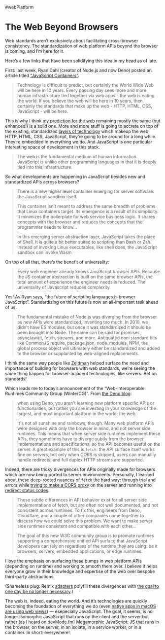 #webPlatform

# The Web Beyond Browsers

Web standards aren’t exclusively about facilitating cross-browser consistency. The standardization of web platform APIs beyond the browser is coming, and I’m here for it.

Here’s a few links that have been solidifying this idea in my head as of late.

First: last week, Ryan Dahl (creator of Node.js and now Deno) posted an article titled [“JavaScript Containers”](https://tinyclouds.org/javascript_containers).

> Technology is difficult to predict, but certainly the World Wide Web will be here in 10 years. Every passing day sees more and more human infrastructure tied together via web apps - the web is eating the world. If you believe the web will be here in 10 years, then certainly the standards that make up the web - HTTP, HTML, CSS, JavaScript - will be here.

This is why I think [my prediction for the web](https://blog.jim-nielsen.com/2022/web-predictions-on-a-whim/) remaining mostly the same (but enhanced!) is a solid one. More and more stuff is going to accrete on top of the existing, standardized [layers of technology](https://adactio.com/articles/16251) which makeup the web. HTTP, HTML, CSS, JavaScript, they’re going to be around for a long while. They’re embedded in everything we do. And JavaScript is one particular interesting space of development in this stack.

> The web is the fundamental medium of human information. JavaScript is unlike other programming languages in that it is deeply tied into this infrastructure.

So what developments are happening in JavaScript besides new and standardized APIs across browsers?

> There is a new higher level container emerging for server software: the JavaScript sandbox itself.
> 
> This container isn’t meant to address the same breadth of problems that Linux containers target. Its emergence is a result of its simplicity. It minimizes the boilerplate for web service business logic. It shares concepts with the browser and reduces the concepts that the programmer needs to know…
> 
> In this emerging server abstraction layer, JavaScript takes the place of Shell. It is quite a bit better suited to scripting than Bash or Zsh. Instead of invoking Linux executables, like shell does, the JavaScript sandbox can invoke Wasm

On top of all that, there’s the benefit of universality:

> Every web engineer already knows JavaScript browser APIs. Because the JS container abstraction is built on the same browser APIs, the total amount of experience the engineer needs is reduced. The universality of Javascript reduces complexity.

Yes! As Ryan says, “the future of scripting languages is browser JavaScript”. Standardizing on this future is now an all-important task ahead of us. 

> The fundamental mistake of Node.js was diverging from the browser as new APIs were standardized, inventing too much. In 2010, we didn’t have ES modules, but once it was standardized it should be been brought into Node. The same can be said for promises, async/await, fetch, streams, and more. Antiquated non-standard bits like CommonJS require, package.json, node_modules, NPM, the global process object will ultimately either be standardized and added to the browser or supplanted by web-aligned replacements.

I think the same way people like [Zeldman](https://en.wikipedia.org/wiki/Jeffrey_Zeldman) helped surface the need and importance of building for browsers with web standards, we’re seeing the same thing happen for browser-adjacent technologies, like servers. Bet on standards!

Which leads me to today’s announcement of the “Web-interoperable Runtimes Community Group (WinterCG)”. From [the Deno blog](https://deno.com/blog/announcing-wintercg):

> when using Deno, you aren't learning new platform specific APIs or functionalities, but rather you are investing in your knowledge of the largest, and most important platform in the world: the web.
>
> It's not all sunshine and rainbows, though. Many web platform APIs were designed with only the browser in mind, and not server side runtimes. This means that when server side runtimes implement these APIs, they sometimes have to diverge subtly from the browser implementations and specifications, so the API becomes useful on the server. A great example of this is `fetch`: the API surface itself works fine on servers, but only when CORS is skipped, users can manually handle redirects, and full duplex HTTP streams are supported.

Indeed, there are tricky divergences for APIs originally made for browsers which are now being ported to server environments. Personally, I learned about these deep-rooted nuances of `fetch` the hard way: through trial and errors while [trying to make a CORS proxy](https://blog.jim-nielsen.com/2020/a-cors-proxy-with-netlify/) on the server and running into [redirect status codes](https://blog.jim-nielsen.com/2021/fetch-and-3xx-redirect-status-codes/).

> These subtle differences in API behavior exist for all server side implementations of fetch, but are often not well documented, and not consistent across runtimes. To fix this, engineers from Deno, Cloudflare, and a couple of other companies came together to discuss how we could solve this problem. We want to make server side runtimes consistent and compatible with each other...
> 
> The goal of this new W3C community group is to promote runtimes supporting a comprehensive unified API surface that JavaScript developers can rely on regardless of the runtime they are using: be it browsers, servers, embedded applications, or edge runtimes.

I love the emphasis on surfacing these bumps in web platform APIs (depending on runtime) and working to smooth them over. I believe it helps everyone grow in their knowledge and expertise of the web over bespoke third-party abstractions.

(Shameless plug: Remix [adapters](https://remix.run/docs/en/v1/other-api/adapter) polyfill these divergences with [the goal to one day be no longer necessary](https://twitter.com/ryanflorence/status/1523653395038449665).)

The web is, indeed, eating the world. And it’s technologies are quickly becoming the foundation of everything we do (even [native apps in macOS are using web views](https://blog.jim-nielsen.com/2022/inspecting-web-views-in-macos/)) — esepecially JavaScript. The goal, it seems, is no longer isomorphic JavaScript that runs on the client and the server but rather (as [I heard on devMode.fm](https://blog.jim-nielsen.com/2022/notes-from-michael-jackson-devmode-fm/)) Megamorphic JavaScript: JS that runs in the browser, on the server, in an isolate, in a service worker, or in a container. In short: everywhere!